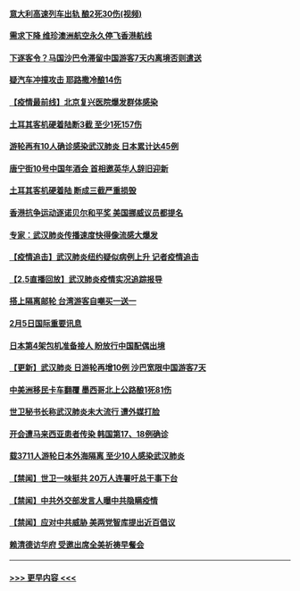 #### [意大利高速列车出轨 酿2死30伤(视频)](../pages/prog202/a102770762.md?t=02061755) 
#### [需求下降 维珍澳洲航空永久停飞香港航线](../pages/prog202/a102770751.md?t=02061755) 
#### [下逐客令？马国沙巴令滞留中国游客7天内离境否则遣送](../pages/prog202/a102770640.md?t=02061755) 
#### [疑汽车冲撞攻击 耶路撒冷酿14伤](../pages/prog202/a102770586.md?t=02061755) 
#### [【疫情最前线】北京复兴医院爆发群体感染](../pages/prog202/a102770602.md?t=02061755) 
#### [土耳其客机硬着陆断3截 至少1死157伤](../pages/prog202/a102770508.md?t=02061755) 
#### [游轮再有10人确诊感染武汉肺炎 日本累计达45例](../pages/prog202/a102770476.md?t=02061755) 
#### [唐宁街10号中国年酒会 首相邀英华人辞旧迎新](../pages/prog202/a102770458.md?t=02061755) 
#### [土耳其客机硬着陆 断成三截严重损毁](../pages/prog202/a102770239.md?t=02061755) 
#### [香港抗争运动逐诺贝尔和平奖 美国挪威议员都提名](../pages/prog202/a102770390.md?t=02061755) 
#### [专家：武汉肺炎传播速度快得像流感大爆发](../pages/prog202/a102770132.md?t=02061755) 
#### [【疫情追击】武汉肺炎纽约疑似病例上升 记者疫情追击](../pages/prog202/a102770000.md?t=02061755) 
#### [【2.5直播回放】武汉肺炎疫情实况追踪报导](../pages/prog202/a102769913.md?t=02061755) 
#### [搭上隔离邮轮 台湾游客自嘲买一送一](../pages/prog202/a102769845.md?t=02061755) 
#### [2月5日国际重要讯息](../pages/prog202/a102769821.md?t=02061755) 
#### [日本第4架包机准备接人 盼放行中国配偶出境](../pages/prog202/a102769765.md?t=02061755) 
#### [【更新】武汉肺炎 日游轮再增10例 沙巴宽限中国游客7天](../pages/prog202/a102758911.md?t=02061755) 
#### [中美洲移民卡车翻覆 墨西哥北上公路酿1死81伤](../pages/prog202/a102769703.md?t=02061755) 
#### [世卫秘书长称武汉肺炎未大流行 遭外媒打脸](../pages/prog202/a102769679.md?t=02061755) 
#### [开会遭马来西亚患者传染 韩国第17、18例确诊](../pages/prog202/a102769600.md?t=02061755) 
#### [载3711人游轮日本外海隔离 至少10人感染武汉肺炎](../pages/prog202/a102769538.md?t=02061755) 
#### [【禁闻】世卫一味挺共 20万人连署吁总干事下台](../pages/prog202/a102769445.md?t=02061755) 
#### [【禁闻】中共外交部发言人曝中共隐瞒疫情](../pages/prog202/a102769400.md?t=02061755) 
#### [【禁闻】应对中共威胁 美两党智库提出近百倡议](../pages/prog202/a102769357.md?t=02061755) 
#### [赖清德访华府  受邀出席全美祈祷早餐会](../pages/prog202/a102769350.md?t=02061755) 

----
#### [ >>> 更早内容 <<< ](../indexes/prog202-earlier.md)
